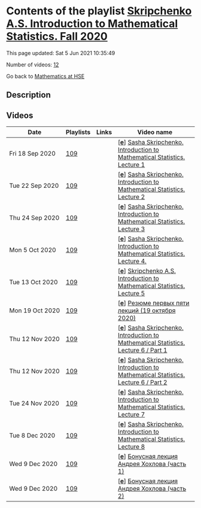 # Contents of the playlist [Skripchenko A.S. Introduction to Mathematical Statistics. Fall 2020](https://www.youtube.com/playlist?list=PLq3E5oubNNoAa5WgJeMC2_f3u8JgawKIb)

This page updated: Sat 5 Jun 2021 10:35:49

Number of videos: [12](#videos)

Go back to [Mathematics at HSE](../README.md)

## Description



## Videos

|Date|Playlists|Links|Video name|
|---|---|---|---|
| Fri&nbsp;18&nbsp;Sep&nbsp;2020 | [109](../playlists/109 "Skripchenko A.S. Introduction to Mathematical Statistics. Fall 2020") |  | [[**e**](https://studio.youtube.com/video/zjghMrMekZ8/edit "Edit")] [Sasha Skripchenko.  Introduction to Mathematical Statistics.  Lecture 1](https://www.youtube.com/watch?v=zjghMrMekZ8&list=PLq3E5oubNNoAa5WgJeMC2_f3u8JgawKIb "18.09.2020") |
| Tue&nbsp;22&nbsp;Sep&nbsp;2020 | [109](../playlists/109 "Skripchenko A.S. Introduction to Mathematical Statistics. Fall 2020") |  | [[**e**](https://studio.youtube.com/video/IOhbr9lFqV4/edit "Edit")] [Sasha Skripchenko. Introduction to Mathematical Statistics.  Lecture 2](https://www.youtube.com/watch?v=IOhbr9lFqV4&list=PLq3E5oubNNoAa5WgJeMC2_f3u8JgawKIb "Lecture 2 .  22.09.2020") |
| Thu&nbsp;24&nbsp;Sep&nbsp;2020 | [109](../playlists/109 "Skripchenko A.S. Introduction to Mathematical Statistics. Fall 2020") |  | [[**e**](https://studio.youtube.com/video/JLyY3cxP5Mw/edit "Edit")] [Sasha Skripchenko. Introduction to Mathematical Statistics. Lecture 3](https://www.youtube.com/watch?v=JLyY3cxP5Mw&list=PLq3E5oubNNoAa5WgJeMC2_f3u8JgawKIb "Lecture 3. 24.09.2020") |
| Mon&nbsp;5&nbsp;Oct&nbsp;2020 | [109](../playlists/109 "Skripchenko A.S. Introduction to Mathematical Statistics. Fall 2020") |  | [[**e**](https://studio.youtube.com/video/EOGwWd_jerc/edit "Edit")] [Sasha Skripchenko. Introduction to Mathematical Statistics. Lecture 4.](https://www.youtube.com/watch?v=EOGwWd_jerc&list=PLq3E5oubNNoAa5WgJeMC2_f3u8JgawKIb "Lecture 4.  02.10.2020") |
| Tue&nbsp;13&nbsp;Oct&nbsp;2020 | [109](../playlists/109 "Skripchenko A.S. Introduction to Mathematical Statistics. Fall 2020") |  | [[**e**](https://studio.youtube.com/video/Aovm1j8GQ3I/edit "Edit")] [Skripchenko A.S. Introduction to Mathematical Statistics. Lecture 5](https://www.youtube.com/watch?v=Aovm1j8GQ3I&list=PLq3E5oubNNoAa5WgJeMC2_f3u8JgawKIb "October 12, 2020") |
| Mon&nbsp;19&nbsp;Oct&nbsp;2020 | [109](../playlists/109 "Skripchenko A.S. Introduction to Mathematical Statistics. Fall 2020") |  | [[**e**](https://studio.youtube.com/video/PB3K_jDU0Zw/edit "Edit")] [Резюме первых пяти лекций (19 октября 2020)](https://www.youtube.com/watch?v=PB3K_jDU0Zw&list=PLq3E5oubNNoAa5WgJeMC2_f3u8JgawKIb) |
| Thu&nbsp;12&nbsp;Nov&nbsp;2020 | [109](../playlists/109 "Skripchenko A.S. Introduction to Mathematical Statistics. Fall 2020") |  | [[**e**](https://studio.youtube.com/video/DyxZ1l2rIzk/edit "Edit")] [Sasha Skripchenko. Introduction to Mathematical Statistics. Lecture 6 /  Part 1](https://www.youtube.com/watch?v=DyxZ1l2rIzk&list=PLq3E5oubNNoAa5WgJeMC2_f3u8JgawKIb "November 11, 2020 /  Part 1") |
| Thu&nbsp;12&nbsp;Nov&nbsp;2020 | [109](../playlists/109 "Skripchenko A.S. Introduction to Mathematical Statistics. Fall 2020") |  | [[**e**](https://studio.youtube.com/video/oBzElvEshP0/edit "Edit")] [Sasha Skripchenko. Introduction to Mathematical Statistics. Lecture 6 / Part 2](https://www.youtube.com/watch?v=oBzElvEshP0&list=PLq3E5oubNNoAa5WgJeMC2_f3u8JgawKIb "November 11, 2020 /  Part 2") |
| Tue&nbsp;24&nbsp;Nov&nbsp;2020 | [109](../playlists/109 "Skripchenko A.S. Introduction to Mathematical Statistics. Fall 2020") |  | [[**e**](https://studio.youtube.com/video/pz6tb6XE7Xc/edit "Edit")] [Sasha Skripchenko. Introduction to Mathematical Statistics. Lecture 7](https://www.youtube.com/watch?v=pz6tb6XE7Xc&list=PLq3E5oubNNoAa5WgJeMC2_f3u8JgawKIb "November 24, 2020") |
| Tue&nbsp;8&nbsp;Dec&nbsp;2020 | [109](../playlists/109 "Skripchenko A.S. Introduction to Mathematical Statistics. Fall 2020") |  | [[**e**](https://studio.youtube.com/video/zWhzNySZ_dk/edit "Edit")] [Sasha Skripchenko. Introduction to Mathematical Statistics. Lecture 8](https://www.youtube.com/watch?v=zWhzNySZ_dk&list=PLq3E5oubNNoAa5WgJeMC2_f3u8JgawKIb) |
| Wed&nbsp;9&nbsp;Dec&nbsp;2020 | [109](../playlists/109 "Skripchenko A.S. Introduction to Mathematical Statistics. Fall 2020") |  | [[**e**](https://studio.youtube.com/video/09TwgpV8BWs/edit "Edit")] [Бонусная лекция Андрея Хохлова (часть 1)](https://www.youtube.com/watch?v=09TwgpV8BWs&list=PLq3E5oubNNoAa5WgJeMC2_f3u8JgawKIb) |
| Wed&nbsp;9&nbsp;Dec&nbsp;2020 | [109](../playlists/109 "Skripchenko A.S. Introduction to Mathematical Statistics. Fall 2020") |  | [[**e**](https://studio.youtube.com/video/CiOWD2JFtuI/edit "Edit")] [Бонусная лекция Андрея Хохлова (часть 2)](https://www.youtube.com/watch?v=CiOWD2JFtuI&list=PLq3E5oubNNoAa5WgJeMC2_f3u8JgawKIb "декабрь 2020") |
